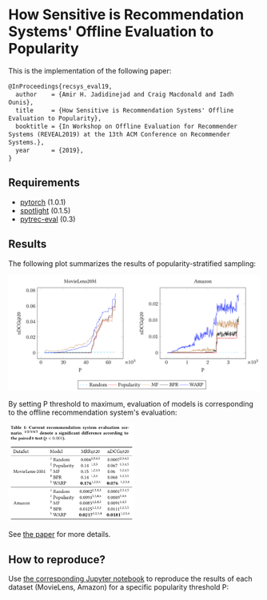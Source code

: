 # How Sensitive is Recommendation Systems' Offline Evaluation to Popularity

This is the implementation of the following paper:

```
@InProceedings{recsys_eval19,
  author    = {Amir H. Jadidinejad and Craig Macdonald and Iadh Ounis},
  title     = {How Sensitive is Recommendation Systems' Offline Evaluation to Popularity},
  booktitle = {In Workshop on Offline Evaluation for Recommender Systems (REVEAL2019) at the 13th ACM Conference on Recommender Systems.},
  year      = {2019},
}
```

## Requirements
* [pytorch](https://github.com/pytorch/pytorch) (1.0.1)
* [spotlight](https://github.com/maciejkula/spotlight) (0.1.5)
* [pytrec-eval](https://github.com/cvangysel/pytrec_eval) (0.3)


## Results
The following plot summarizes the results of popularity-stratified sampling:

![popularity stratified sampling](popularity_stratified_sampling.png)

By setting P threshold to maximum, evaluation of models is corresponding to the offline recommendation system's evaluation:

<img src="offline_results.png" width="50%">


See [the paper](#) for more details.

## How to reproduce?
Use [the corresponding Jupyter notebook](https://github.com/amirj/recsys_eval/blob/master/Experiments.ipynb) to reproduce the results of each dataset (MovieLens, Amazon) for a specific popularity threshold P:

